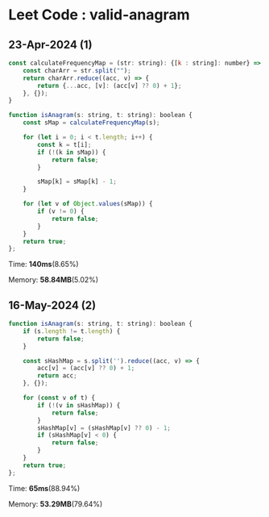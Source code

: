 # Leet Code : valid-anagram

## 23-Apr-2024 (1)

```js
const calculateFrequencyMap = (str: string): {[k : string]: number} => {
    const charArr = str.split("");
    return charArr.reduce((acc, v) => {
        return {...acc, [v]: (acc[v] ?? 0) + 1};
    }, {});
}

function isAnagram(s: string, t: string): boolean {
    const sMap = calculateFrequencyMap(s);

    for (let i = 0; i < t.length; i++) {
        const k = t[i];
        if (!(k in sMap)) {
            return false;
        }

        sMap[k] = sMap[k] - 1;
    }

    for (let v of Object.values(sMap)) {
        if (v != 0) {
            return false;
        }
    }
    return true;
};
```

Time: **140ms**(8.65%)

Memory: **58.84MB**(5.02%)

## 16-May-2024 (2)

```js
function isAnagram(s: string, t: string): boolean {
    if (s.length != t.length) {
        return false;
    }

    const sHashMap = s.split('').reduce((acc, v) => {
        acc[v] = (acc[v] ?? 0) + 1;
        return acc;
    }, {});

    for (const v of t) {
        if (!(v in sHashMap)) {
            return false;
        }
        sHashMap[v] = (sHashMap[v] ?? 0) - 1;
        if (sHashMap[v] < 0) {
            return false;
        }
    }
    return true;
};
```

Time: **65ms**(88.94%)

Memory: **53.29MB**(79.64%)
